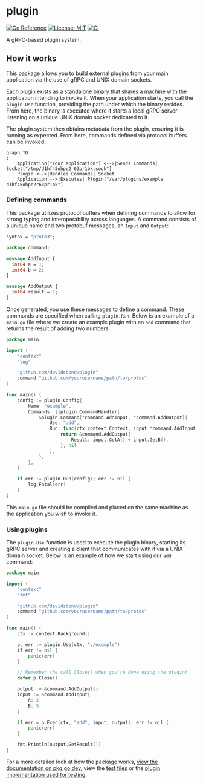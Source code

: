 # plugin

[![Go Reference](https://pkg.go.dev/badge/github.com/davidsbond/plugin.svg)](https://pkg.go.dev/github.com/davidsbond/plugin) [![License: MIT](https://img.shields.io/badge/License-MIT-yellow.svg)](https://opensource.org/licenses/MIT) [![CI](https://github.com/davidsbond/plugin/actions/workflows/go.yml/badge.svg?branch=main)](https://github.com/davidsbond/plugin/actions/workflows/go.yml)

A gRPC-based plugin system.

## How it works

This package allows you to build external plugins from your main application via the use of gRPC and UNIX domain
sockets.

Each plugin exists as a standalone binary that shares a machine with the application intending to invoke it. When your
application starts, you call the `plugin.Use` function, providing the path under which the binary resides. From here,
the binary is executed where it starts a local gRPC server listening on a unique UNIX domain socket dedicated to it.

The plugin system then obtains metadata from the plugin, ensuring it is running as expected. From here, commands defined
via protocol buffers can be invoked.

```mermaid
graph TD
;
    Application["Your application"] <-->|Sends Commands| Socket["/tmp/d1hf45ohpe2r63pr1bk.sock"]
    Plugin <-->|Handles Commands| Socket
    Application -->|Executes| Plugin["/var/plugins/example d1hf45ohpe2r63pr1bk"]
```

### Defining commands

This package utilizes protocol buffers when defining commands to allow for strong typing and interoperability across
languages. A command consists of a unique name and two protobuf messages, an `Input` and `Output`:

```protobuf
syntax = "proto3";

package command;

message AddInput {
  int64 a = 1;
  int64 b = 2;
}

message AddOutput {
  int64 result = 1;
}
```

Once generated, you use these messages to define a command. These commands are specified when calling `plugin.Run`.
Below is an example of a `main.go` file where we create an example plugin with an `add` command that returns the result
of adding two numbers:

```go
package main

import (
	"context"
	"log"

	"github.com/davidsbond/plugin"
	command "github.com/yourusername/path/to/protos"
)

func main() {
	config := plugin.Config{
		Name: "example",
		Commands: []plugin.CommandHandler{
			&plugin.Command[*command.AddInput, *command.AddOutput]{
				Use: "add",
				Run: func(ctx context.Context, input *command.AddInput) (*command.AddOutput, error) {
					return &command.AddOutput{
						Result: input.GetA() + input.GetB(),
					}, nil
				},
			},
		},
	}

	if err := plugin.Run(config); err != nil {
		log.Fatal(err)
	}
}
```

This `main.go` file should be compiled and placed on the same machine as the application you wish to invoke it.

### Using plugins

The `plugin.Use` function is used to execute the plugin binary, starting its gRPC server and creating a client that
communicates with it via a UNIX domain socket. Below is an example of how we start using our `add` command:

```go
package main

import (
	"context"
	"fmt"

	"github.com/davidsbond/plugin"
	command "github.com/yourusername/path/to/protos"
)

func main() {
	ctx := context.Background()

	p, err := plugin.Use(ctx, "./example")
	if err != nil {
		panic(err)
	}

	// Remember the call Close() when you're done using the plugin!
	defer p.Close()

	output := &command.AddOutput{}
	input := &command.AddInput{
		A: 2,
		B: 5,
	}

	if err = p.Exec(ctx, "add", input, output); err != nil {
		panic(err)
	}

	fmt.Println(output.GetResult())
}
```

For a more detailed look at how the package
works, [view the documentation on pkg.go.dev](https://pkg.go.dev/github.com/davidsbond/plugin), view
the [test files](plugin_test.go) or the [plugin implementation used for testing](testdata/test_plugin/main.go).
